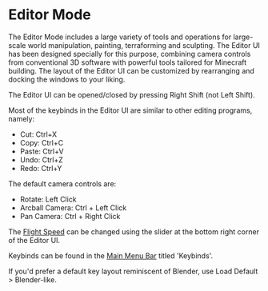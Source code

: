 # Editor Mode

The Editor Mode includes a large variety of tools and operations for large-scale world manipulation, painting, terraforming and sculpting. The Editor UI has been designed specially for this purpose, combining camera controls from conventional 3D software with powerful tools tailored for Minecraft building. The layout of the Editor UI can be customized by rearranging and docking the windows to your liking.

The Editor UI can be opened/closed by pressing Right Shift (not Left Shift).

Most of the keybinds in the Editor UI are similar to other editing programs, namely:
- Cut: Ctrl+X
- Copy: Ctrl+C
- Paste: Ctrl+V
- Undo: Ctrl+Z
- Redo: Ctrl+Y

The default camera controls are:
- Rotate: Left Click
- Arcball Camera: Ctrl + Left Click
- Pan Camera: Ctrl + Right Click

The [Flight Speed](/builder/contextmenu.md#Flight_Speed) can be changed using the slider at the bottom right corner of the Editor UI.

Keybinds can be found in the [Main Menu Bar](mainmenubar/intro.md) titled 'Keybinds'.

If you'd prefer a default key layout reminiscent of Blender, use Load Default > Blender-like.
